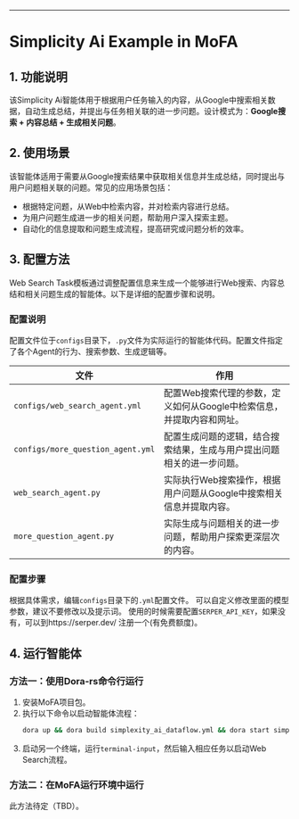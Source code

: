 
---

# Simplicity Ai Example in MoFA



## 1. 功能说明

该Simplicity Ai智能体用于根据用户任务输入的内容，从Google中搜索相关数据，自动生成总结，并提出与任务相关联的进一步问题。设计模式为：**Google搜索 + 内容总结 + 生成相关问题**。

## 2. 使用场景

该智能体适用于需要从Google搜索结果中获取相关信息并生成总结，同时提出与用户问题相关联的问题。常见的应用场景包括：

- 根据特定问题，从Web中检索内容，并对检索内容进行总结。
- 为用户问题生成进一步的相关问题，帮助用户深入探索主题。
- 自动化的信息提取和问题生成流程，提高研究或问题分析的效率。

## 3. 配置方法

Web Search Task模板通过调整配置信息来生成一个能够进行Web搜索、内容总结和相关问题生成的智能体。以下是详细的配置步骤和说明。


### 配置说明

配置文件位于`configs`目录下，`.py`文件为实际运行的智能体代码。配置文件指定了各个Agent的行为、搜索参数、生成逻辑等。

| **文件**                          | **作用**                                                                 |
| ---------------------------------- | ------------------------------------------------------------------------ |
| `configs/web_search_agent.yml`     | 配置Web搜索代理的参数，定义如何从Google中检索信息，并提取内容和网址。       |
| `configs/more_question_agent.yml`  | 配置生成问题的逻辑，结合搜索结果，生成与用户提出问题相关的进一步问题。      |
| `web_search_agent.py`              | 实际执行Web搜索操作，根据用户问题从Google中搜索相关信息并提取内容。          |
| `more_question_agent.py`           | 实际生成与问题相关的进一步问题，帮助用户探索更深层次的内容。               |

### 配置步骤

根据具体需求，编辑`configs`目录下的`.yml`配置文件。
可以自定义修改里面的模型参数，建议不要修改以及提示词。
使用的时候需要配置`SERPER_API_KEY`，如果没有，可以到https://serper.dev/ 注册一个(有免费额度)。


## 4. 运行智能体

### 方法一：使用Dora-rs命令行运行

1. 安装MoFA项目包。
2. 执行以下命令以启动智能体流程：
   ```bash
   dora up && dora build simplexity_ai_dataflow.yml && dora start simplexity_ai_dataflow.yml --attach
   ```
3. 启动另一个终端，运行`terminal-input`，然后输入相应任务以启动Web Search流程。

### 方法二：在MoFA运行环境中运行

此方法待定（TBD）。
